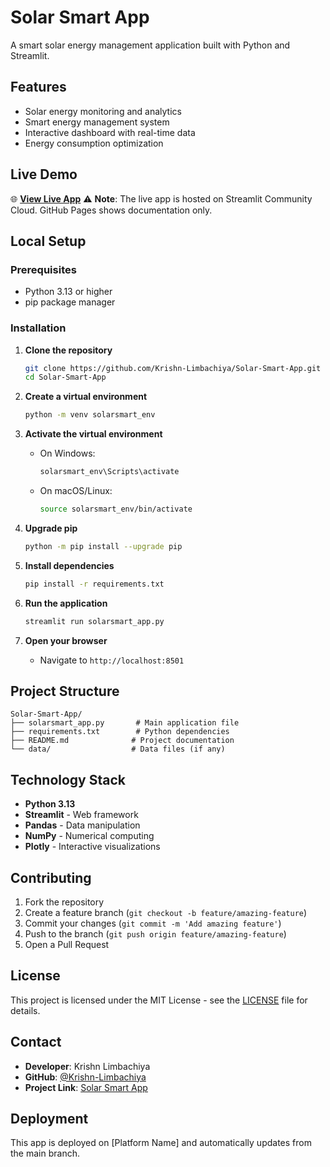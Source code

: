 # Solar Smart App

A smart solar energy management application built with Python and Streamlit.

## Features
- Solar energy monitoring and analytics
- Smart energy management system
- Interactive dashboard with real-time data
- Energy consumption optimization

## Live Demo
🌐 **[View Live App](https://enhancedsolarsmartapp-uqbcfxruaovt7wyl6hgsqb.streamlit.app/)**
⚠️ **Note**: The live app is hosted on Streamlit Community Cloud. GitHub Pages shows documentation only.

## Local Setup

### Prerequisites
- Python 3.13 or higher
- pip package manager

### Installation

1. **Clone the repository**
   ```bash
   git clone https://github.com/Krishn-Limbachiya/Solar-Smart-App.git
   cd Solar-Smart-App
   ```

2. **Create a virtual environment**
   ```bash
   python -m venv solarsmart_env
   ```

3. **Activate the virtual environment**
   - On Windows:
     ```bash
     solarsmart_env\Scripts\activate
     ```
   - On macOS/Linux:
     ```bash
     source solarsmart_env/bin/activate
     ```

4. **Upgrade pip**
   ```bash
   python -m pip install --upgrade pip
   ```

5. **Install dependencies**
   ```bash
   pip install -r requirements.txt
   ```

6. **Run the application**
   ```bash
   streamlit run solarsmart_app.py
   ```

7. **Open your browser**
   - Navigate to `http://localhost:8501`

## Project Structure
```
Solar-Smart-App/
├── solarsmart_app.py       # Main application file
├── requirements.txt        # Python dependencies
├── README.md              # Project documentation
└── data/                  # Data files (if any)
```

## Technology Stack
- **Python 3.13**
- **Streamlit** - Web framework
- **Pandas** - Data manipulation
- **NumPy** - Numerical computing
- **Plotly** - Interactive visualizations

## Contributing
1. Fork the repository
2. Create a feature branch (`git checkout -b feature/amazing-feature`)
3. Commit your changes (`git commit -m 'Add amazing feature'`)
4. Push to the branch (`git push origin feature/amazing-feature`)
5. Open a Pull Request

## License
This project is licensed under the MIT License - see the [LICENSE](LICENSE) file for details.

## Contact
- **Developer**: Krishn Limbachiya
- **GitHub**: [@Krishn-Limbachiya](https://github.com/Krishn-Limbachiya)
- **Project Link**: [Solar Smart App](https://github.com/Krishn-Limbachiya/Solar-Smart-App)

## Deployment
This app is deployed on [Platform Name] and automatically updates from the main branch.
